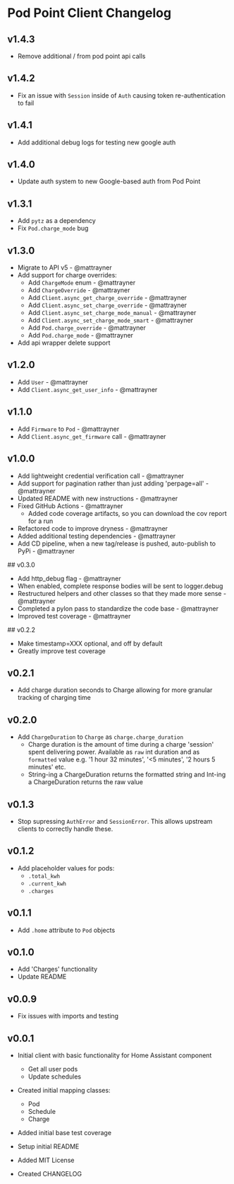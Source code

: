 # Pod Point Client Changelog

## v1.4.3

* Remove additional / from pod point api calls

## v1.4.2

* Fix an issue with `Session` inside of `Auth` causing token re-authentication to fail

## v1.4.1

* Add additional debug logs for testing new google auth

## v1.4.0

* Update auth system to new Google-based auth from Pod Point

## v1.3.1

* Add `pytz` as a dependency
* Fix `Pod.charge_mode` bug

## v1.3.0

* Migrate to API v5 - @mattrayner
* Add support for charge overrides:
  * Add `ChargeMode` enum - @mattrayner
  * Add `ChargeOverride` - @mattrayner
  * Add `Client.async_get_charge_override` - @mattrayner
  * Add `Client.async_set_charge_override` - @mattrayner
  * Add `Client.async_set_charge_mode_manual` - @mattrayner
  * Add `Client.async_set_charge_mode_smart` - @mattrayner
  * Add `Pod.charge_override` - @mattrayner
  * Add `Pod.charge_mode` - @mattrayner
* Add api wrapper delete support

## v1.2.0

* Add `User` - @mattrayner
* Add `Client.async_get_user_info` - @mattrayner

## v1.1.0

* Add `Firmware` to `Pod` - @mattrayner
* Add `Client.async_get_firmware` call - @mattrayner

## v1.0.0

* Add lightweight credential verification call - @mattrayner
* Add support for pagination rather than just adding 'perpage=all' - @mattrayner
* Updated README with new instructions - @mattrayner
* Fixed GitHub Actions - @mattrayner
  * Added code coverage artifacts, so you can download the cov report for a run
* Refactored code to improve dryness - @mattrayner
* Added additional testing dependencies - @mattrayner
* Add CD pipeline, when a new tag/release is pushed, auto-publish to PyPi - @mattrayner

## v0.3.0

* Add http_debug flag - @mattrayner
* When enabled, complete response bodies will be sent to logger.debug
* Restructured helpers and other classes so that they made more sense - @mattrayner
* Completed a pylon pass to standardize the code base - @mattrayner
* Improved test coverage - @mattrayner

## v0.2.2

* Make timestamp=XXX optional, and off by default
* Greatly improve test coverage

## v0.2.1

* Add charge duration seconds to Charge allowing for more granular tracking of charging time

## v0.2.0

* Add `ChargeDuration` to `Charge` as `charge.charge_duration`
  * Charge duration is the amount of time during a charge 'session' spent delivering power. Available as `raw` int duration and as `formatted` value e.g. '1 hour 32 minutes', '<5 minutes', '2 hours 5 minutes' etc.
  * String-ing a ChargeDuration returns the formatted string and Int-ing a ChargeDuration returns the raw value

## v0.1.3

* Stop supressing `AuthError` and `SessionError`. This allows upstream clients to correctly handle these.

## v0.1.2

* Add placeholder values for pods:
  * `.total_kwh`
  * `.current_kwh`
  * `.charges`

## v0.1.1

* Add `.home` attribute to `Pod` objects

## v0.1.0

* Add 'Charges' functionality
* Update README

## v0.0.9

* Fix issues with imports and testing

## v0.0.1

* Initial client with basic functionality for Home Assistant component
  * Get all user pods
  * Update schedules

* Created initial mapping classes:
  * Pod
  * Schedule
  * Charge

* Added initial base test coverage

* Setup initial README

* Added MIT License

* Created CHANGELOG
